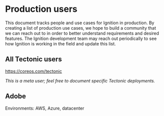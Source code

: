 # Production users

This document tracks people and use cases for Ignition in production. By creating a list of production use cases, we hope to build a community that we can reach out to in order to better understand requirements and desired features. The Ignition development team may reach out periodically to see how Ignition is working in the field and update this list.

## All Tectonic users

https://coreos.com/tectonic

*This is a meta user; feel free to document specific Tectonic deployments.*

## Adobe

Environments: AWS, Azure, datacenter
